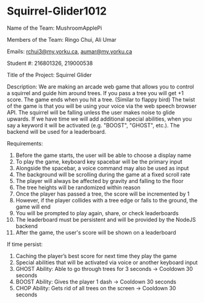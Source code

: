 # Squirrel-Glider1012

Name of the Team: MushroomApplePi

Members of the Team: Ringo Chui, Ali Umar 

Emails: rchui3@my.yorku.ca, aumar@my.yorku.ca

Student #: 216801326, 219000538

Title of the Project: Squirrel Glider

Description: We are making an arcade web game that allows you to control a squirrel and guide him around trees. If you pass a tree you will get +1 score. The game ends when you hit a tree. (Similar to flappy bird) The twist of the game is that you will be using your voice via the web speech browser API. The squirrel will be falling unless the user makes noise to glide upwards. If we have time we will add additional special abilities, when you say a keyword it will be activated (e.g. "BOOST", "GHOST", etc.). The backend will be used for a leaderboard.

Requirements:

1.	Before the game starts, the user will be able to choose a display name
2.	To play the game, keyboard key spacebar will be the primary input
3.	Alongside the spacebar, a voice command may also be used as input
4.	The background will be scrolling during the game at a fixed scroll rate
5.	The player will always be affected by gravity and falling to the floor
6.	The tree heights will be randomized within reason
7.	Once the player has passed a tree, the score will be incremented by 1
8.	However, if the player collides with a tree edge or falls to the ground, the game will end 
9.	You will be prompted to play again, share, or check leaderboards
10.	The leaderboard must be persistent and will be provided by the NodeJS backend
11.	After the game, the user's score will be shown on a leaderboard 

If time persist:
1.	Caching the player’s best score for next time they play the game
2.	Special abilities that will be activated via voice or another keyboard input
3.	GHOST Ability: Able to go through trees for 3 seconds -> Cooldown 30 seconds
4.	BOOST Ability: Gives the player 1 dash -> Cooldown 30 seconds
5.	CHOP Ability: Gets rid of all trees on the screen -> Cooldown 30 seconds
